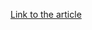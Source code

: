 [Link to the article](https://www.cisa.gov/news-events/alerts/2024/11/07/cisa-adds-four-known-exploited-vulnerabilities-catalog)
